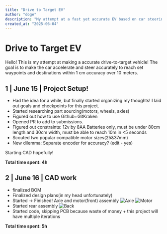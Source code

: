 ```yaml
---
title: "Drive to Target EV"
author: "doge"
description: "My attempt at a fast yet accurate EV based on car steering!"
created_at: "2025-06-04"
---
```

# Drive to Target EV

Hello! This is my attempt at making a accurate drive-to-target vehicle! The goal is to make the car accelerate and steer accurately to reach set waypoints and destinations within 1 cm accuracy over 10 meters. 

## 1 | June 15 | Project Setup!

+ Had the idea for a while, but finally started organizing my thoughts! I laid out goals and checkpoints for this project.
+ Started researching part sourcing(motors, wheels, axles)
+ Figured out how to use Github+GitKraken
+ Opened PR to add to submissions.
+ Figured out constraints: 12v by 8AA Batteries only, must be under 80cm length and 30cm width, must be able to reach 10m in <5 seconds
+ Scouted two popular compatible motor sizes(25&37mm)
+ New dilemma: Separate encoder for accuracy? (edit - yes)

Starting CAD hopefully!

**Total time spent: 4h**

## 2 | June 16 | CAD work

+ finalized BOM
+ Finalized design plans(in my head unfortunately)
+ Started -> Finished! Axle and motor(front) assembly
![Axle](PICTURES/Screenshot%202025-06-16%20at%208.49.42 PM.png)
![Motor](PICTURES/Screenshot%202025-06-16%20at%208.50.04 PM.png)
+ Started rear assembly
![Back](PICTURES/Screenshot%202025-06-16%20at%209.51.40 PM.png)
+ Started code, skipping PCB because waste of money + this project will have multiple iterations


**Total time spent: 5h**
